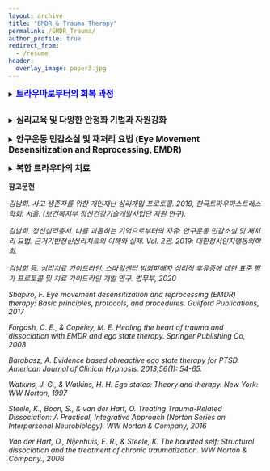 ```yaml
---
layout: archive
title: "EMDR & Trauma Therapy"
permalink: /EMDR_Trauma/
author_profile: true
redirect_from:
  - /resume
header:
  overlay_image: paper3.jpg
---
```




<p>
<details>
<summary><big><b>
<span style="color:blue">
트라우마로부터의 회복 과정
</span>

</b></big></summary>
<p>
트라우마로부터의 회복은 트라우마 경험의 영향과 의미를 이해하고 다루며 현재의 자기(Self)로 살아갈 수 있게 작업하는 과정을 포함합니다. 다음에 소개하는 심리치료들은 연구 및 임상 기반 근거로 회복에 효과가 있다고 잘 알려져 있습니다. 여기에서 자세히 소개하지는 않지만 일부 약물치료 또한 외상후 스트레스 영향의 증상을 관리하는 데 도움이 될 수 있습니다. 개인에 맞춘 가장 도움되는 통합적인 접근이 필요합니다. 치료기간은 내담자의 상태와 상황에 따라 달라질 수 있으며 무엇보다 개인에 맞춰 작업하는 것이 회복에 가장 도움이 된다고 알려져 있습니다. 좋은 소식은 이런 치료 접근을 통해 대부분의 트라우마 생존자들이 회복하여 트라우마 영향으로부터 벗어나서 원하는 삶을 살아갈 수 있다는 것입니다.
</p>
</details>
</p>

<p>
<details>
<summary><big><b>
심리교육 및 다양한 안정화 기법과 자원강화
</b></big></summary>
<p>
트라우마 치료의 가장 기본인 심리교육을 제공하고, 내담자에게 적합한 스스로 안정할 수 있게 돕는 기본적인 안정화 기법 2-3가지를 훈련합니다. 이는 평소에 트라우마 관련 자극 시에도, 트라우마 기억을 다루는 심리치료 전과 후에도 적절한 각성 수준을 유지하며 대처할 수 있도록 돕습니다.  
</p>
<p>
심리교육은 트라우마 영향 및 내담자 자신의 반응에 대한 이해를 돕고, 플래시백이나 침습증상의 유발요인을 찾아보고 이를 인지하여 실제 생활에서 미리 대처할 수 있도록 합니다. 
</p>
<p>
안정화 기법은 트라우마 경험 후 생기는 조절하기 어려운 여러 불편한 사고, 감정, 감각 등이 나타날 때 스스로 몸과 마음을 진정시키는 방법들로써, 복식호흡, 호흡 마음챙김명상, 그라운딩, 안전/고요지대, 컨테이너, 광선기법 등이 있습니다.
또한 자원 개발과 강화 기술을 통해 내담자가 자신의 긍정적인 힘과 자원을 파악하고 키울 수 있게 돕습니다. 
</p>
</details>
</p>

<p>
<details>
<summary><big><b>
안구운동 민감소실 및 재처리 요법 (Eye Movement Desensitization and Reprocessing, EMDR)
</b></big></summary>
<p>
EMDR 치료는 1987년 임상심리학자 Francine Shapiro 박사가 발견해 발전해온 심리치료로, 30여년이 지난 현재 30개 이상의 무작위 대조 연구 결과 등을 통해 외상후 스트레스 장애(PTSD)의 근거 기반 효과적인 심리치료로 잘 알려져 있습니다. 현재는 과거의 트라우마나 부정적 경험과 관련된 기억을 처리하며 치료 적용범위를 공포증, 공황장애, 범불안장애, 수행불안, 우울증, 애착장애, 만성적 애도반응, 만성통증, 섭식장애, 분노조절장애 및 복합 트라우마와 해리장애까지 확장하여 발전된 심리치료입니다.
</p>
<p>  
몸의 상처가 저절로 아물듯이 우리 몸의 일부인 뇌도 치유를 위한 메커니즘이 있다는 적응적 정보처리 (Adaptive Information Processing, AIP) 모델을 기반으로, 안구운동과 같은 양측성 교대 자극을 이용하며 생리적으로 저장된 기억 네트워크와 뇌의 적응적 정보처리 시스템의 역할을 강조하는 통합적인 치료입니다.
</p>
<p>
EMDR 치료의 목적은 현재 문제에 영향을 주고 있는 부정적인 경험에 대한 기억을 재처리하여, 감정, 인지, 신체감각과 행동이 자발적으로 적응적인 네트워크와 연결되고 통합되도록 돕는 것입니다. 이 과정을 통해 트라우마 기억과 관련된 고통스러움이 최소화(desensitization)될 뿐 만 아니라 자신에 대한 부정적인 믿음이 적응적이고 긍정적인 믿음으로 재처리(reprocessing)됨을 경험하게 됩니다.
</p><p>
EMDR 치료의 표준 프로토콜은 총 8단계로 구성되며, 1단계 과거력 청취 및 치료계획, 2단계 준비, 3단계 평가, 4단계 민감소실, 5단계 주입, 6단계 신체검색, 7단계 종료, 8단계 재평가로 이루어집니다.
</p><p>
또한 EMDR 치료의 전 과정은 세 갈래 접근으로 1) 현재 겪는 문제의 근원이 되는 과거의 기억을 처리하고, 2) 현재의 유발요인을 처리하며, 3) 미래에 잘 대처하는 것을 떠올리며 새로운 성공 기억을 기억 네트워크에 연결시키는 것을 포함해서, 내담자가 회복을 넘어 만족하는 자신의 삶을 살아가도록 돕습니다.
</p><p>
미정신의학회는 효과적인 트라우마 치료로 EMDR 치료를 추천하였으며, 미보훈처와 국방부도 EMDR 치료를 극심한 트라우마에 유의한 효과를 보이는 A급 치료로 분류하였습니다. 영국의 임상지침을 제시하는 국립임상우수성협회 (NICE)에서도 외상중심-인지행동치료 (Trauma Focused-Cognitive Behavioral Therapy, TF-CBT)와 EMDR 치료가 성인 PTSD의 경험적으로 증명된 최고의 치료로 언급하였습니다. 국제보건기구(WHO)에서는 PTSD 아동청소년과 성인 모두에서 TF-CBT와 EMDR 치료를 효과적인 치료로 추천하였고, 두 치료 모두 주관적 불편감을 감소시키며 트라우마 사건에 대한 적응적 인지를 강화시키는 목적은 비슷하나, EMDR 치료는 TF-CBT와 다르게, 1) 사건에 대한 자세한 묘사나 2) 인지에 대한 직접적 개입, 3) 지속 노출, 4) 과제가 포함되지 않는 장점이 있다고 했습니다.
</p><p>
EMDR 치료에 대한 최근 연구결과에 대한 더 많은 정보는 아래의 참고문헌과 <a href="https://www.emdr.com/">emdr.com</a> (EMDR Institute)을 참고하실 수 있습니다.
</p>
</details>
</p>


<p>
<details>
<summary><big><b>
복합 트라우마의 치료 
</b></big></summary>
<p>
해리증상을 흔히 동반하는 복합 트라우마의 치료는 해리된 인격의 파트들과 자기감(sense of self)과 작업하는 면에서, 트라우마 기억이 나타나거나 회피 될 때 내담자의 내면 시스템과 파트 간의 관계의 역동을 이해하며 접근해야 하는 면에서, 일반적인 정신치료를 넘어선 특별한 이해와 작업을 필요로 합니다. 
</p><p>
앞서 기술한 치료와 함께, 복합 트라우마의 치료는 내담자 내면 시스템의 다양한 파트 간의 갈등을 줄이고 내적 협력을 증가시키면서 내담자가 건강한 전체로서의 자기(Healthy Individual Self)를 발달시키도록 돕는 개입이 추가로 필요합니다.
</p><p>
또한 트라우마 기억에 대한 개입은 감당할 수 있을 정도로 조금씩 다루면서(titrate) 점차적으로 노출되게 접근하는 것이 중요하며, 내담자가 내성의 영역(window of tolerance)을 넘어 압도되어 해리가 심해지거나 증상이 악화되지 않도록 해야 합니다.
</p><p>
주요 치료 기법으로는 파트를 구별하고 각 파트의 기능과 욕구를 이해하고 해결하며 파트들의 공의식(co-consciousness)를 높이며 적응적 협력을 돕는 자아상태치료(Ego State Therapy, EST)와 인격의 구조적 해리이론(Theory of the Structural Dissociation of the Personality, TSDP), 해리성 공포증을 다루고 트라우마 기억을 점진적으로 처리해 나가며 통합시키는 EMDR 치료의 변형된 접근, 치료과정 중의 신체감각이나 움직임 등의 소매틱 경험을 인식하고 이를 자원 및 개입으로 사용하는 신체기반치료(Somatic Therapy)를 포함합니다.
</p><p>
대표적인 파트 작업 심리치료로 다음의 두 치료를 소개합니다. 
</p>
  
<p>
<details>
<summary><big><b>
1. 자아상태치료 (Ego State Therapy, EST)
</b></big></summary>
<p>
자아상태치료는 John G. Watkins 교수와 그의 아내이자 정신치료자인 Helen H. Watkins 부부가 개발한 치료로, 개인의 인격이 다양한 파트들인 자아상태들(ego states)로 구성되며, 각 자아상태는 외부세계로부터의 인상(impression)에 대한 반응이 반복되면서 공통된 원칙으로 엮인 행동과 경험의 조직화된 신경계로서 정의합니다. 정상적인 자아상태는 서로 협력하여 전체로서의 개인이 상황에 따라 가장 잘 대처하고 기능하도록 돕습니다. 그러나 트라우마의 영향으로 자아상태들이 해리되게 되고 해리된 자아상태 간에는 협력이 어려워지고 내적 갈등이 심해지며 다양한 문제를 갖게 될 수 있습니다.
</p><p>
자아상태치료는 최면이나 비-최면 기법을 사용하여 내담자가 내면의 다양한 자아상태와 자아상태 시스템을 더 잘 인식하고 이해하며, 자아상태 간의 해리 장벽을 감소시키며, 내적 의사소통을 향상시켜 새로운 연결을 발달시키는 치료법입니다. 이 과정은 자아상태 간의 내적 갈등을 인식하고 해결하는 새로운 기술을 배우고 실천하면서 트라우마 영향을 해결하고 벗어나서 내담자가 일상생활에서 더 적응적으로 기능할 수 있게 돕습니다.
</p>
</details>
</p>

<p>
<details>
<summary><big><b>
2. 인격의 구조적 해리이론 (Theory of the Structural Dissociation of the Personality, TSDP)
</b></big></summary>
<p>
트라우마 정신치료자인 Onno van der Hart 교수 등이 Pierre Janet의 전통적인 정신치료의 해리 이론에 현대의 정신외상학과 신경생물학을 통합한 치료기법으로, 해리를 모든 외상후 장애 스펙트럼의 기본 기전으로 이해합니다. 
</p><p>
트라우마의 영향으로 인격이 2개 이상의 하위체계나 해리된 파트로 나뉘어지며, 각 파트들은 일상생활과 관련된 행동체계(apparently normal parts of personality, ANP)와 방어관련 행동체계(emotional parts of personality, EP)의 서로 다른 행동체계들로 매개된다고 봅니다. EP는 트라우마를 지속적으로 재경험하며 과거 기억에 머물면서 방어 반응을 지속하는 반면, ANP는 EP를 자아-이질적(ego-dystonic)으로 밀어내며 트라우마 기억과 내면의 경험을 회피하며 정상적으로 보이려고 애쓰며 멍 해지거나 기억 상실의 음성 증상을 보이기도 합니다.
</p><p>
구조적 해리이론 치료는 안정화, 트라우마 기억 처리, 재통합의 3단계의 단계-지향적 접근을 기반으로, 각 단계마다 다양한 내면의 해리성 공포증(dissociative phobias)를 처리하며 파트 간의 갈등을 해결하고 현재에 대한 인식(realization)을 포함한 인격의 통합으로 이끕니다. 이를 통해 개인의 정신적인 기능과 효율성을 높이며 적응적으로 기능하며 원하는 삶을 살아갈 수 있게 돕습니다.
</p>
</details>
</p>



</details>
</p>




**참고문헌**

_김남희. 사고 생존자를 위한 개인재난 심리개입 프로토콜. 2019, 한국트라우마스트레스학회: 서울. (보건복지부 정신건강기술개발사업단 지원 연구)._

_김남희. 정신심리총서. 나를 괴롭히는 기억으로부터의 자유: 안구운동 민감소실 및 재처리 요법. 근거기반정신심리치료의 이해와 실제. Vol. 2권. 2019: 대한정서인지행동의학회._

_김남희 등. 심리치료 가이드라인. 스마일센터 범죄피해자 심리적 후유증에 대한 표준 평가 프로토콜 및 치료 가이드라인 개발 연구. 법무부, 2020_

_Shapiro, F. Eye movement desensitization and reprocessing (EMDR) therapy: Basic principles, protocols, and procedures. Guilford Publications, 2017_

_Forgash, C. E., & Copeley, M. E. Healing the heart of trauma and dissociation with EMDR and ego state therapy. Springer Publishing Co, 2008_

_Barabasz, A. Evidence based abreactive ego state therapy for PTSD. American Journal of Clinical Hypnosis. 2013;56(1): 54-65._

_Watkins, J. G., & Watkins, H. H. Ego states: Theory and therapy. New York: WW Norton, 1997_

_Steele, K., Boon, S., & van der Hart, O. Treating Trauma-Related Dissociation: A Practical, Integrative Approach (Norton Series on Interpersonal Neurobiology). WW Norton & Company, 2016_

_Van der Hart, O., Nijenhuis, E. R., & Steele, K. The haunted self: Structural dissociation and the treatment of chronic traumatization. WW Norton & Company., 2006_
